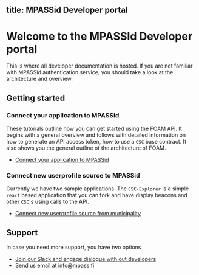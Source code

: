 title: MPASSid Developer portal
---

# Welcome to the MPASSId Developer portal

This is where all developer documentation is hosted. If you are not familiar with MPASSid authentication service, you should take a look at the architecture and overview. 

## Getting started

### Connect your application to MPASSid 

These tutorials outline how you can get started using the FOAM API. It begins with a general overview and follows with detailed information on how to generate an API access token, how to use a `CSC` base contract. It also shows you the general outline of the architecture of FOAM.

+ [Connect your application to MPASSid](tutorials/connect_app.html)

### Connect new userprofile source to MPASSid

Currently we have two sample applications. The `CSC-Explorer` is a simple `react` based application that you can fork and have display beacons and other `CSC`'s using calls to the API.

+ [Connect new userprofile source from municipality](tutorials/connect_municipality.html)


## Support

In case you need more support, you have two options
+ [Join our Slack and engage dialogue with out developers](support/slack.html)
+ Send us email at info@mpass.fi

